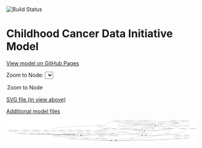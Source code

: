 <link rel='stylesheet' href="assets/style.css">
<link rel='stylesheet' href="https://unpkg.com/leaflet@1.5.1/dist/leaflet.css" integrity="sha512-xwE/Az9zrjBIphAcBb3F6JVqxf46+CDLwfLMHloNu6KEQCAWi6HcDUbeOfBIptF7tcCzusKFjFw2yuvEpDL9wQ==" crossorigin="">
<script type="text/javascript" src="https://code.jquery.com/jquery-3.2.1.min.js"></script>
<script type="text/javascript"  src="https://unpkg.com/leaflet@1.5.1/dist/leaflet.js"></script>
<script type="text/javascript" src="assets/actions.js"></script>

![Build Status](https://github.com/CBIIT/ccdi-model/actions/workflows/model-test-and-deploy.yml/badge.svg)

# Childhood Cancer Data Initiative Model

[View model on GitHub Pages](https://cbiit.github.io/ccdi-model/)



Zoom to Node: <select id="node_select">
  <option value="">Zoom to Node</option>
</select>
<div id="model"></div>

<p>
<a href="./model-desc/ccdi-model.svg">SVG file (in view above)</a>
<p>
<a href="./model-desc">Additional model files</a>
<div id='graph' style='display:off;'>
<svg width="3350pt" height="392pt"
 viewBox="0.00 0.00 3349.64 392.00" xmlns="http://www.w3.org/2000/svg" xmlns:xlink="http://www.w3.org/1999/xlink">
<g id="graph0" class="graph" transform="scale(1 1) rotate(0) translate(4 388)">
<title>Perl</title>
<polygon fill="#ffffff" stroke="transparent" points="-4,4 -4,-388 3345.6396,-388 3345.6396,4 -4,4"/>
<!-- medical_history -->
<g id="node1" class="node">
<title>medical_history</title>
<ellipse fill="none" stroke="#000000" cx="971.6396" cy="-192" rx="85.2851" ry="18"/>
<text text-anchor="middle" x="971.6396" y="-188.3" font-family="Times,serif" font-size="14.00" fill="#000000">medical_history</text>
</g>
<!-- participant -->
<g id="node9" class="node">
<title>participant</title>
<ellipse fill="none" stroke="#000000" cx="1242.6396" cy="-105" rx="62.2891" ry="18"/>
<text text-anchor="middle" x="1242.6396" y="-101.3" font-family="Times,serif" font-size="14.00" fill="#000000">participant</text>
</g>
<!-- medical_history&#45;&gt;participant -->
<g id="edge36" class="edge">
<title>medical_history&#45;&gt;participant</title>
<path fill="none" stroke="#000000" d="M975.3581,-173.9592C978.6859,-162.6067 984.7807,-148.694 995.6396,-141 1027.7185,-118.2707 1132.9256,-129.8491 1171.6396,-123 1176.752,-122.0955 1182.0397,-121.0217 1187.3166,-119.8556"/>
<polygon fill="#000000" stroke="#000000" points="1188.45,-123.1858 1197.4023,-117.5195 1186.8705,-116.3663 1188.45,-123.1858"/>
<text text-anchor="middle" x="1063.6396" y="-144.8" font-family="Times,serif" font-size="14.00" fill="#000000">of_medical_history</text>
</g>
<!-- follow_up -->
<g id="node2" class="node">
<title>follow_up</title>
<ellipse fill="none" stroke="#000000" cx="1129.6396" cy="-192" rx="55.4913" ry="18"/>
<text text-anchor="middle" x="1129.6396" y="-188.3" font-family="Times,serif" font-size="14.00" fill="#000000">follow_up</text>
</g>
<!-- follow_up&#45;&gt;participant -->
<g id="edge39" class="edge">
<title>follow_up&#45;&gt;participant</title>
<path fill="none" stroke="#000000" d="M1131.3268,-173.9459C1133.2131,-163.1629 1137.2034,-149.8811 1145.6396,-141 1152.1184,-134.1794 1169.5338,-126.9136 1187.8517,-120.7087"/>
<polygon fill="#000000" stroke="#000000" points="1189.0419,-124.0019 1197.4599,-117.5686 1186.8673,-117.3482 1189.0419,-124.0019"/>
<text text-anchor="middle" x="1190.6396" y="-144.8" font-family="Times,serif" font-size="14.00" fill="#000000">of_follow_up</text>
</g>
<!-- molecular_test -->
<g id="node3" class="node">
<title>molecular_test</title>
<ellipse fill="none" stroke="#000000" cx="1282.6396" cy="-192" rx="79.8859" ry="18"/>
<text text-anchor="middle" x="1282.6396" y="-188.3" font-family="Times,serif" font-size="14.00" fill="#000000">molecular_test</text>
</g>
<!-- molecular_test&#45;&gt;participant -->
<g id="edge38" class="edge">
<title>molecular_test&#45;&gt;participant</title>
<path fill="none" stroke="#000000" d="M1257.7789,-174.6447C1252.1032,-169.3623 1246.8133,-163.0596 1243.6396,-156 1240.494,-149.0031 1239.3628,-140.902 1239.2428,-133.2449"/>
<polygon fill="#000000" stroke="#000000" points="1242.7413,-133.3463 1239.6117,-123.2243 1235.746,-133.0887 1242.7413,-133.3463"/>
<text text-anchor="middle" x="1307.6396" y="-144.8" font-family="Times,serif" font-size="14.00" fill="#000000">of_molecular_test</text>
</g>
<!-- study_funding -->
<g id="node4" class="node">
<title>study_funding</title>
<ellipse fill="none" stroke="#000000" cx="893.6396" cy="-105" rx="77.1866" ry="18"/>
<text text-anchor="middle" x="893.6396" y="-101.3" font-family="Times,serif" font-size="14.00" fill="#000000">study_funding</text>
</g>
<!-- study -->
<g id="node20" class="node">
<title>study</title>
<ellipse fill="none" stroke="#000000" cx="1879.6396" cy="-18" rx="36.2938" ry="18"/>
<text text-anchor="middle" x="1879.6396" y="-14.3" font-family="Times,serif" font-size="14.00" fill="#000000">study</text>
</g>
<!-- study_funding&#45;&gt;study -->
<g id="edge18" class="edge">
<title>study_funding&#45;&gt;study</title>
<path fill="none" stroke="#000000" d="M941.0379,-90.5851C982.8641,-78.5391 1045.7044,-62.0733 1101.6396,-54 1243.9499,-33.4598 1686.7674,-22.2015 1832.5659,-18.9793"/>
<polygon fill="#000000" stroke="#000000" points="1833.0232,-22.4702 1842.9443,-18.7524 1832.8702,-15.4719 1833.0232,-22.4702"/>
<text text-anchor="middle" x="1163.6396" y="-57.8" font-family="Times,serif" font-size="14.00" fill="#000000">of_study_funding</text>
</g>
<!-- cytogenomic_file -->
<g id="node5" class="node">
<title>cytogenomic_file</title>
<ellipse fill="none" stroke="#000000" cx="3128.6396" cy="-366" rx="89.8845" ry="18"/>
<text text-anchor="middle" x="3128.6396" y="-362.3" font-family="Times,serif" font-size="14.00" fill="#000000">cytogenomic_file</text>
</g>
<!-- sample -->
<g id="node11" class="node">
<title>sample</title>
<ellipse fill="none" stroke="#000000" cx="2374.6396" cy="-192" rx="44.393" ry="18"/>
<text text-anchor="middle" x="2374.6396" y="-188.3" font-family="Times,serif" font-size="14.00" fill="#000000">sample</text>
</g>
<!-- cytogenomic_file&#45;&gt;sample -->
<g id="edge13" class="edge">
<title>cytogenomic_file&#45;&gt;sample</title>
<path fill="none" stroke="#000000" d="M3114.1655,-348.1021C3093.9854,-324.3999 3055.0679,-283.0336 3012.6396,-261 2911.4595,-208.4558 2564.2695,-195.8251 2429.1034,-192.8723"/>
<polygon fill="#000000" stroke="#000000" points="2429.0502,-189.3706 2418.9792,-192.6607 2428.9038,-196.369 2429.0502,-189.3706"/>
<text text-anchor="middle" x="3134.1396" y="-275.3" font-family="Times,serif" font-size="14.00" fill="#000000">of_cytogenomic_file</text>
</g>
<!-- cell_line -->
<g id="node15" class="node">
<title>cell_line</title>
<ellipse fill="none" stroke="#000000" cx="2658.6396" cy="-279" rx="49.2915" ry="18"/>
<text text-anchor="middle" x="2658.6396" y="-275.3" font-family="Times,serif" font-size="14.00" fill="#000000">cell_line</text>
</g>
<!-- cytogenomic_file&#45;&gt;cell_line -->
<g id="edge12" class="edge">
<title>cytogenomic_file&#45;&gt;cell_line</title>
<path fill="none" stroke="#000000" d="M3062.652,-353.7322C3051.6374,-351.762 3040.3223,-349.7856 3029.6396,-348 2977.3143,-339.2541 2963.879,-339.2442 2911.6396,-330 2842.148,-317.7029 2762.3997,-301.2328 2711.3188,-290.3791"/>
<polygon fill="#000000" stroke="#000000" points="2712.0063,-286.9471 2701.4964,-288.2861 2710.5474,-293.7934 2712.0063,-286.9471"/>
<text text-anchor="middle" x="2983.1396" y="-318.8" font-family="Times,serif" font-size="14.00" fill="#000000">of_cytogenomic_file</text>
</g>
<!-- pdx -->
<g id="node18" class="node">
<title>pdx</title>
<ellipse fill="none" stroke="#000000" cx="2415.6396" cy="-105" rx="27.8951" ry="18"/>
<text text-anchor="middle" x="2415.6396" y="-101.3" font-family="Times,serif" font-size="14.00" fill="#000000">pdx</text>
</g>
<!-- cytogenomic_file&#45;&gt;pdx -->
<g id="edge11" class="edge">
<title>cytogenomic_file&#45;&gt;pdx</title>
<path fill="none" stroke="#000000" d="M3159.6341,-348.9683C3177.8785,-337.0584 3199.339,-319.3057 3209.6396,-297 3216.3475,-282.474 3215.7625,-275.7821 3209.6396,-261 3182.8647,-196.3598 3075.6646,-157.9046 3016.6396,-141 2962.8147,-125.5847 2578.109,-110.7561 2454.0762,-106.3299"/>
<polygon fill="#000000" stroke="#000000" points="2454.0278,-102.826 2443.9101,-105.9696 2453.7798,-109.8217 2454.0278,-102.826"/>
<text text-anchor="middle" x="3270.1396" y="-231.8" font-family="Times,serif" font-size="14.00" fill="#000000">of_cytogenomic_file</text>
</g>
<!-- methylation_array_file -->
<g id="node6" class="node">
<title>methylation_array_file</title>
<ellipse fill="none" stroke="#000000" cx="2154.6396" cy="-366" rx="115.8798" ry="18"/>
<text text-anchor="middle" x="2154.6396" y="-362.3" font-family="Times,serif" font-size="14.00" fill="#000000">methylation_array_file</text>
</g>
<!-- methylation_array_file&#45;&gt;sample -->
<g id="edge2" class="edge">
<title>methylation_array_file&#45;&gt;sample</title>
<path fill="none" stroke="#000000" d="M2148.8636,-347.6423C2142.9401,-324.9336 2136.9759,-286.196 2155.6396,-261 2160.9465,-253.8356 2265.8192,-222.9788 2328.4848,-205.0484"/>
<polygon fill="#000000" stroke="#000000" points="2329.5029,-208.3977 2338.1582,-202.2873 2327.5816,-201.6665 2329.5029,-208.3977"/>
<text text-anchor="middle" x="2247.1396" y="-275.3" font-family="Times,serif" font-size="14.00" fill="#000000">of_methylation_array_file</text>
</g>
<!-- methylation_array_file&#45;&gt;cell_line -->
<g id="edge3" class="edge">
<title>methylation_array_file&#45;&gt;cell_line</title>
<path fill="none" stroke="#000000" d="M2173.3988,-348.1343C2187.0165,-336.3886 2206.5136,-321.9503 2226.6396,-315 2304.24,-288.2013 2514.6372,-310.3649 2595.6396,-297 2600.9707,-296.1204 2606.4924,-294.9475 2611.9505,-293.6205"/>
<polygon fill="#000000" stroke="#000000" points="2612.8554,-297.0016 2621.6513,-291.0953 2611.092,-290.2273 2612.8554,-297.0016"/>
<text text-anchor="middle" x="2318.1396" y="-318.8" font-family="Times,serif" font-size="14.00" fill="#000000">of_methylation_array_file</text>
</g>
<!-- methylation_array_file&#45;&gt;pdx -->
<g id="edge4" class="edge">
<title>methylation_array_file&#45;&gt;pdx</title>
<path fill="none" stroke="#000000" d="M2077.9602,-352.5159C2019.4665,-338.1461 1952.5346,-310.4516 1975.6396,-261 2029.1714,-146.4258 2109.7781,-166.5192 2233.6396,-141 2283.7429,-130.6772 2341.7291,-119.3067 2378.5325,-112.1616"/>
<polygon fill="#000000" stroke="#000000" points="2379.6331,-115.5135 2388.7842,-110.1743 2378.3008,-108.6415 2379.6331,-115.5135"/>
<text text-anchor="middle" x="2085.1396" y="-231.8" font-family="Times,serif" font-size="14.00" fill="#000000">of_methylation_array_file</text>
</g>
<!-- study_personnel -->
<g id="node7" class="node">
<title>study_personnel</title>
<ellipse fill="none" stroke="#000000" cx="1075.6396" cy="-105" rx="87.1846" ry="18"/>
<text text-anchor="middle" x="1075.6396" y="-101.3" font-family="Times,serif" font-size="14.00" fill="#000000">study_personnel</text>
</g>
<!-- study_personnel&#45;&gt;study -->
<g id="edge35" class="edge">
<title>study_personnel&#45;&gt;study</title>
<path fill="none" stroke="#000000" d="M1130.9915,-90.9637C1179.7867,-79.1604 1252.9769,-62.838 1317.6396,-54 1507.6036,-28.036 1736.3156,-20.7255 1832.9389,-18.726"/>
<polygon fill="#000000" stroke="#000000" points="1833.0377,-22.2248 1842.9666,-18.5279 1832.8994,-15.2262 1833.0377,-22.2248"/>
<text text-anchor="middle" x="1387.1396" y="-57.8" font-family="Times,serif" font-size="14.00" fill="#000000">of_study_personnel</text>
</g>
<!-- diagnosis -->
<g id="node8" class="node">
<title>diagnosis</title>
<ellipse fill="none" stroke="#000000" cx="1435.6396" cy="-192" rx="54.6905" ry="18"/>
<text text-anchor="middle" x="1435.6396" y="-188.3" font-family="Times,serif" font-size="14.00" fill="#000000">diagnosis</text>
</g>
<!-- diagnosis&#45;&gt;participant -->
<g id="edge23" class="edge">
<title>diagnosis&#45;&gt;participant</title>
<path fill="none" stroke="#000000" d="M1416.0771,-174.9827C1400.9291,-162.0828 1381.0012,-145.7848 1371.6396,-141 1351.0819,-130.4929 1327.0648,-122.7207 1305.3646,-117.1425"/>
<polygon fill="#000000" stroke="#000000" points="1306.1249,-113.7252 1295.578,-114.732 1304.4507,-120.5221 1306.1249,-113.7252"/>
<text text-anchor="middle" x="1436.1396" y="-144.8" font-family="Times,serif" font-size="14.00" fill="#000000">of_diagnosis</text>
</g>
<!-- participant&#45;&gt;study -->
<g id="edge14" class="edge">
<title>participant&#45;&gt;study</title>
<path fill="none" stroke="#000000" d="M1295.8542,-95.5236C1358.2115,-84.6128 1464.7129,-66.5802 1556.6396,-54 1655.1351,-40.5208 1771.0522,-28.543 1833.7543,-22.3848"/>
<polygon fill="#000000" stroke="#000000" points="1834.107,-25.8671 1843.7193,-21.4112 1833.4263,-18.9003 1834.107,-25.8671"/>
<text text-anchor="middle" x="1607.1396" y="-57.8" font-family="Times,serif" font-size="14.00" fill="#000000">of_participant</text>
</g>
<!-- sequencing_file -->
<g id="node10" class="node">
<title>sequencing_file</title>
<ellipse fill="none" stroke="#000000" cx="2937.6396" cy="-366" rx="83.3857" ry="18"/>
<text text-anchor="middle" x="2937.6396" y="-362.3" font-family="Times,serif" font-size="14.00" fill="#000000">sequencing_file</text>
</g>
<!-- sequencing_file&#45;&gt;sample -->
<g id="edge15" class="edge">
<title>sequencing_file&#45;&gt;sample</title>
<path fill="none" stroke="#000000" d="M2968.0384,-349.2341C2982.0047,-339.3955 2993.5047,-326.6455 2983.6396,-315 2952.1856,-277.8698 2913.6235,-327.4174 2875.6396,-297 2849.8064,-276.3129 2874.3692,-247.5149 2847.6396,-228 2814.5091,-203.8119 2546.4502,-195.4682 2429.2051,-192.9573"/>
<polygon fill="#000000" stroke="#000000" points="2429.0826,-189.4541 2419.012,-192.7456 2428.9372,-196.4526 2429.0826,-189.4541"/>
<text text-anchor="middle" x="2942.1396" y="-275.3" font-family="Times,serif" font-size="14.00" fill="#000000">of_sequencing_file</text>
</g>
<!-- sequencing_file&#45;&gt;cell_line -->
<g id="edge17" class="edge">
<title>sequencing_file&#45;&gt;cell_line</title>
<path fill="none" stroke="#000000" d="M2857.6825,-360.913C2780.2939,-355.1621 2672.7752,-344.6541 2659.6396,-330 2654.1534,-323.8796 2652.5137,-315.4936 2652.6527,-307.2892"/>
<polygon fill="#000000" stroke="#000000" points="2656.1516,-307.4672 2653.6242,-297.1783 2649.1837,-306.7977 2656.1516,-307.4672"/>
<text text-anchor="middle" x="2726.1396" y="-318.8" font-family="Times,serif" font-size="14.00" fill="#000000">of_sequencing_file</text>
</g>
<!-- sequencing_file&#45;&gt;pdx -->
<g id="edge16" class="edge">
<title>sequencing_file&#45;&gt;pdx</title>
<path fill="none" stroke="#000000" d="M2974.922,-349.8945C2983.705,-344.6316 2992.334,-338.0258 2998.6396,-330 3050.5374,-263.9439 3057.1514,-199.2675 2996.6396,-141 2977.0764,-122.1624 2580.6302,-109.5753 2454.0966,-106.0256"/>
<polygon fill="#000000" stroke="#000000" points="2453.8299,-102.5169 2443.7367,-105.7383 2453.6358,-109.5142 2453.8299,-102.5169"/>
<text text-anchor="middle" x="3106.1396" y="-231.8" font-family="Times,serif" font-size="14.00" fill="#000000">of_sequencing_file</text>
</g>
<!-- sample&#45;&gt;participant -->
<g id="edge30" class="edge">
<title>sample&#45;&gt;participant</title>
<path fill="none" stroke="#000000" d="M2342.5554,-179.4252C2305.5025,-165.0032 2248.2582,-143.0671 2237.6396,-141 2098.2008,-113.8555 1740.586,-128.5871 1598.6396,-123 1500.0657,-119.1201 1386.2158,-113.0927 1314.3366,-109.0967"/>
<polygon fill="#000000" stroke="#000000" points="1314.2223,-105.585 1304.0429,-108.5224 1313.8323,-112.5741 1314.2223,-105.585"/>
<text text-anchor="middle" x="2314.1396" y="-144.8" font-family="Times,serif" font-size="14.00" fill="#000000">of_sample</text>
</g>
<!-- sample&#45;&gt;cell_line -->
<g id="edge31" class="edge">
<title>sample&#45;&gt;cell_line</title>
<path fill="none" stroke="#000000" d="M2413.3171,-200.8737C2439.2475,-207.2879 2473.9514,-216.7777 2503.6396,-228 2517.9568,-233.412 2520.3507,-237.5136 2534.6396,-243 2538.3733,-244.4336 2576.4913,-255.4599 2609.4904,-264.9362"/>
<polygon fill="#000000" stroke="#000000" points="2608.946,-268.4212 2619.5235,-267.8151 2610.8767,-261.6927 2608.946,-268.4212"/>
<text text-anchor="middle" x="2571.1396" y="-231.8" font-family="Times,serif" font-size="14.00" fill="#000000">of_sample</text>
</g>
<!-- sample&#45;&gt;pdx -->
<g id="edge29" class="edge">
<title>sample&#45;&gt;pdx</title>
<path fill="none" stroke="#000000" d="M2365.6546,-174.1907C2361.8262,-164.0043 2359.3262,-151.2543 2364.6396,-141 2368.8684,-132.8387 2375.8929,-126.1337 2383.3966,-120.8159"/>
<polygon fill="#000000" stroke="#000000" points="2385.6972,-123.5028 2392.2865,-115.2063 2381.9616,-117.5828 2385.6972,-123.5028"/>
<text text-anchor="middle" x="2401.1396" y="-144.8" font-family="Times,serif" font-size="14.00" fill="#000000">of_sample</text>
</g>
<!-- exposure -->
<g id="node12" class="node">
<title>exposure</title>
<ellipse fill="none" stroke="#000000" cx="694.6396" cy="-192" rx="53.0913" ry="18"/>
<text text-anchor="middle" x="694.6396" y="-188.3" font-family="Times,serif" font-size="14.00" fill="#000000">exposure</text>
</g>
<!-- exposure&#45;&gt;participant -->
<g id="edge21" class="edge">
<title>exposure&#45;&gt;participant</title>
<path fill="none" stroke="#000000" d="M689.4395,-174.0606C687.4408,-163.0435 687.3251,-149.4671 695.6396,-141 714.181,-122.1182 1145.4465,-126.7725 1171.6396,-123 1177.0675,-122.2182 1182.6815,-121.1891 1188.2648,-120.018"/>
<polygon fill="#000000" stroke="#000000" points="1189.2445,-123.3853 1198.2349,-117.7797 1187.7111,-116.5553 1189.2445,-123.3853"/>
<text text-anchor="middle" x="739.1396" y="-144.8" font-family="Times,serif" font-size="14.00" fill="#000000">of_exposure</text>
</g>
<!-- pathology_file -->
<g id="node13" class="node">
<title>pathology_file</title>
<ellipse fill="none" stroke="#000000" cx="1944.6396" cy="-366" rx="76.0865" ry="18"/>
<text text-anchor="middle" x="1944.6396" y="-362.3" font-family="Times,serif" font-size="14.00" fill="#000000">pathology_file</text>
</g>
<!-- pathology_file&#45;&gt;sample -->
<g id="edge5" class="edge">
<title>pathology_file&#45;&gt;sample</title>
<path fill="none" stroke="#000000" d="M1951.4797,-348.066C1961.702,-323.9234 1983.3945,-281.624 2016.6396,-261 2065.0834,-230.9472 2087.8076,-254.5226 2143.6396,-243 2168.4538,-237.8788 2173.8815,-233.3865 2198.6396,-228 2247.0463,-217.4684 2260.2328,-220.5316 2308.6396,-210 2315.1893,-208.575 2322.0589,-206.9035 2328.789,-205.1634"/>
<polygon fill="#000000" stroke="#000000" points="2329.7294,-208.5351 2338.496,-202.5856 2327.9327,-201.7695 2329.7294,-208.5351"/>
<text text-anchor="middle" x="2077.6396" y="-275.3" font-family="Times,serif" font-size="14.00" fill="#000000">of_pathology_file</text>
</g>
<!-- pathology_file&#45;&gt;cell_line -->
<g id="edge6" class="edge">
<title>pathology_file&#45;&gt;cell_line</title>
<path fill="none" stroke="#000000" d="M1976.8182,-349.5667C2002.1369,-337.5372 2038.6927,-322.1213 2072.6396,-315 2186.4532,-291.1242 2480.767,-315.1083 2595.6396,-297 2601.0471,-296.1476 2606.6479,-294.9795 2612.1782,-293.6446"/>
<polygon fill="#000000" stroke="#000000" points="2613.2007,-296.9953 2621.9998,-291.0938 2611.441,-290.2201 2613.2007,-296.9953"/>
<text text-anchor="middle" x="2133.6396" y="-318.8" font-family="Times,serif" font-size="14.00" fill="#000000">of_pathology_file</text>
</g>
<!-- pathology_file&#45;&gt;pdx -->
<g id="edge7" class="edge">
<title>pathology_file&#45;&gt;pdx</title>
<path fill="none" stroke="#000000" d="M1883.0358,-355.3223C1794.5306,-337.3557 1647.854,-296.2027 1703.6396,-228 1704.604,-226.8209 2132.1365,-141.2477 2133.6396,-141 2220.613,-126.6695 2323.4822,-114.813 2377.7392,-108.9531"/>
<polygon fill="#000000" stroke="#000000" points="2378.3531,-112.4074 2387.9234,-107.8621 2377.6074,-105.4473 2378.3531,-112.4074"/>
<text text-anchor="middle" x="1764.6396" y="-231.8" font-family="Times,serif" font-size="14.00" fill="#000000">of_pathology_file</text>
</g>
<!-- study_arm -->
<g id="node14" class="node">
<title>study_arm</title>
<ellipse fill="none" stroke="#000000" cx="1667.6396" cy="-105" rx="59.5901" ry="18"/>
<text text-anchor="middle" x="1667.6396" y="-101.3" font-family="Times,serif" font-size="14.00" fill="#000000">study_arm</text>
</g>
<!-- study_arm&#45;&gt;study -->
<g id="edge24" class="edge">
<title>study_arm&#45;&gt;study</title>
<path fill="none" stroke="#000000" d="M1662.7485,-86.9309C1660.986,-76.1421 1661.0135,-62.8597 1668.6396,-54 1679.3026,-41.612 1774.9678,-29.248 1833.763,-22.7261"/>
<polygon fill="#000000" stroke="#000000" points="1834.3675,-26.181 1843.9283,-21.6158 1833.6074,-19.2223 1834.3675,-26.181"/>
<text text-anchor="middle" x="1717.1396" y="-57.8" font-family="Times,serif" font-size="14.00" fill="#000000">of_study_arm</text>
</g>
<!-- cell_line&#45;&gt;participant -->
<g id="edge40" class="edge">
<title>cell_line&#45;&gt;participant</title>
<path fill="none" stroke="#000000" d="M2619.081,-268.1203C2608.301,-265.4644 2596.5784,-262.8564 2585.6396,-261 2502.0127,-246.8081 2479.5218,-255.5948 2395.6396,-243 2173.9379,-209.7117 2123.9609,-169.8611 1901.6396,-141 1872.9459,-137.2751 1479.1503,-117.0103 1314.3559,-108.63"/>
<polygon fill="#000000" stroke="#000000" points="1314.4763,-105.1317 1304.3115,-108.1195 1314.1209,-112.1226 1314.4763,-105.1317"/>
<text text-anchor="middle" x="2263.1396" y="-188.3" font-family="Times,serif" font-size="14.00" fill="#000000">of_cell_line</text>
</g>
<!-- cell_line&#45;&gt;sample -->
<g id="edge41" class="edge">
<title>cell_line&#45;&gt;sample</title>
<path fill="none" stroke="#000000" d="M2621.2577,-267.1437C2612.8941,-264.8212 2604.0177,-262.6097 2595.6396,-261 2517.9875,-246.0802 2488.771,-279.5244 2418.6396,-243 2407.5694,-237.2347 2398.0816,-227.4114 2390.7811,-217.9162"/>
<polygon fill="#000000" stroke="#000000" points="2393.6123,-215.8582 2384.9438,-209.7666 2387.9215,-219.9344 2393.6123,-215.8582"/>
<text text-anchor="middle" x="2459.1396" y="-231.8" font-family="Times,serif" font-size="14.00" fill="#000000">of_cell_line</text>
</g>
<!-- cell_line&#45;&gt;study -->
<g id="edge42" class="edge">
<title>cell_line&#45;&gt;study</title>
<path fill="none" stroke="#000000" d="M2706.8972,-275.0759C2773.1093,-269.1956 2885.3734,-257.2522 2897.6396,-243 2901.9884,-237.9471 2901.5778,-233.3791 2897.6396,-228 2780.1254,-67.4931 2109.9851,-27.6931 1926.2328,-19.7372"/>
<polygon fill="#000000" stroke="#000000" points="1926.2277,-16.234 1916.089,-19.3092 1925.9325,-23.2278 1926.2277,-16.234"/>
<text text-anchor="middle" x="2828.1396" y="-144.8" font-family="Times,serif" font-size="14.00" fill="#000000">of_cell_line</text>
</g>
<!-- synonym -->
<g id="node16" class="node">
<title>synonym</title>
<ellipse fill="none" stroke="#000000" cx="1626.6396" cy="-279" rx="51.9908" ry="18"/>
<text text-anchor="middle" x="1626.6396" y="-275.3" font-family="Times,serif" font-size="14.00" fill="#000000">synonym</text>
</g>
<!-- synonym&#45;&gt;participant -->
<g id="edge26" class="edge">
<title>synonym&#45;&gt;participant</title>
<path fill="none" stroke="#000000" d="M1574.6042,-278.6892C1400.4051,-277.1148 845.6561,-267.584 792.6396,-210 781.8023,-198.2291 782.3615,-186.2622 792.6396,-174 847.23,-108.8716 1087.8925,-137.4312 1171.6396,-123 1176.756,-122.1183 1182.0464,-121.0601 1187.325,-119.9039"/>
<polygon fill="#000000" stroke="#000000" points="1188.4536,-123.2357 1197.413,-117.5807 1186.8826,-116.4143 1188.4536,-123.2357"/>
<text text-anchor="middle" x="835.1396" y="-188.3" font-family="Times,serif" font-size="14.00" fill="#000000">of_synonym</text>
</g>
<!-- synonym&#45;&gt;sample -->
<g id="edge27" class="edge">
<title>synonym&#45;&gt;sample</title>
<path fill="none" stroke="#000000" d="M1677.818,-275.6307C1719.8223,-271.5349 1780.2141,-262.5528 1829.6396,-243 1840.9878,-238.5106 1841.0123,-231.7076 1852.6396,-228 1949.2587,-197.1911 2208.4097,-225.4408 2308.6396,-210 2315.501,-208.943 2322.67,-207.4302 2329.6484,-205.7249"/>
<polygon fill="#000000" stroke="#000000" points="2330.8795,-209.0214 2339.6782,-203.1194 2329.1194,-202.2462 2330.8795,-209.0214"/>
<text text-anchor="middle" x="1895.1396" y="-231.8" font-family="Times,serif" font-size="14.00" fill="#000000">of_synonym</text>
</g>
<!-- synonym&#45;&gt;study -->
<g id="edge28" class="edge">
<title>synonym&#45;&gt;study</title>
<path fill="none" stroke="#000000" d="M1643.2198,-261.4307C1654.6881,-250.2772 1670.8549,-236.4093 1687.6396,-228 1718.6746,-212.4512 1734.7599,-229.2589 1763.6396,-210 1795.1479,-188.9881 1780.9788,-160.1715 1813.6396,-141 1842.9732,-123.7815 1943.0466,-148.4263 1965.6396,-123 1991.7165,-93.6528 1947.423,-58.0302 1913.3113,-36.7312"/>
<polygon fill="#000000" stroke="#000000" points="1914.8353,-33.5625 1904.4679,-31.3791 1911.2109,-39.5512 1914.8353,-33.5625"/>
<text text-anchor="middle" x="1856.1396" y="-144.8" font-family="Times,serif" font-size="14.00" fill="#000000">of_synonym</text>
</g>
<!-- clinical_measure_file -->
<g id="node17" class="node">
<title>clinical_measure_file</title>
<ellipse fill="none" stroke="#000000" cx="1645.6396" cy="-192" rx="108.5808" ry="18"/>
<text text-anchor="middle" x="1645.6396" y="-188.3" font-family="Times,serif" font-size="14.00" fill="#000000">clinical_measure_file</text>
</g>
<!-- clinical_measure_file&#45;&gt;participant -->
<g id="edge1" class="edge">
<title>clinical_measure_file&#45;&gt;participant</title>
<path fill="none" stroke="#000000" d="M1574.4964,-178.2755C1552.252,-172.7506 1527.9627,-165.4116 1506.6396,-156 1495.4747,-151.0721 1495.0479,-145.3345 1483.6396,-141 1453.0784,-129.3887 1371.5732,-118.6756 1311.7781,-112.0086"/>
<polygon fill="#000000" stroke="#000000" points="1311.9552,-108.5071 1301.6325,-110.8928 1311.1899,-115.4651 1311.9552,-108.5071"/>
<text text-anchor="middle" x="1636.1396" y="-144.8" font-family="Times,serif" font-size="14.00" fill="#000000">of_clinical_measure_file_participant</text>
</g>
<!-- clinical_measure_file&#45;&gt;study -->
<g id="edge19" class="edge">
<title>clinical_measure_file&#45;&gt;study</title>
<path fill="none" stroke="#000000" d="M1711.5266,-177.5701C1734.6579,-171.4066 1757.0336,-163.8325 1765.6396,-156 1790.1156,-133.7238 1773.8733,-113.5444 1793.6396,-87 1808.2787,-67.3409 1829.7891,-50.0854 1847.6345,-37.7475"/>
<polygon fill="#000000" stroke="#000000" points="1849.7014,-40.5755 1856.0544,-32.0967 1845.8005,-34.7632 1849.7014,-40.5755"/>
<text text-anchor="middle" x="1879.6396" y="-101.3" font-family="Times,serif" font-size="14.00" fill="#000000">of_clinical_measure_file</text>
</g>
<!-- pdx&#45;&gt;sample -->
<g id="edge9" class="edge">
<title>pdx&#45;&gt;sample</title>
<path fill="none" stroke="#000000" d="M2431.6052,-120.0148C2440.5725,-130.3282 2448.6777,-144.2286 2441.6396,-156 2436.4049,-164.7551 2428.2286,-171.5044 2419.3626,-176.6613"/>
<polygon fill="#000000" stroke="#000000" points="2417.638,-173.6125 2410.3501,-181.3026 2420.8429,-179.8358 2417.638,-173.6125"/>
<text text-anchor="middle" x="2467.6396" y="-144.8" font-family="Times,serif" font-size="14.00" fill="#000000">of_pdx</text>
</g>
<!-- pdx&#45;&gt;study -->
<g id="edge10" class="edge">
<title>pdx&#45;&gt;study</title>
<path fill="none" stroke="#000000" d="M2388.3223,-100.566C2301.6101,-86.4915 2031.9832,-42.7274 1924.5145,-25.2838"/>
<polygon fill="#000000" stroke="#000000" points="1924.7623,-21.7783 1914.3307,-23.6308 1923.6407,-28.6879 1924.7623,-21.7783"/>
<text text-anchor="middle" x="2203.6396" y="-57.8" font-family="Times,serif" font-size="14.00" fill="#000000">of_pdx</text>
</g>
<!-- single_cell_sequencing_file -->
<g id="node19" class="node">
<title>single_cell_sequencing_file</title>
<ellipse fill="none" stroke="#000000" cx="2425.6396" cy="-366" rx="137.5759" ry="18"/>
<text text-anchor="middle" x="2425.6396" y="-362.3" font-family="Times,serif" font-size="14.00" fill="#000000">single_cell_sequencing_file</text>
</g>
<!-- single_cell_sequencing_file&#45;&gt;sample -->
<g id="edge34" class="edge">
<title>single_cell_sequencing_file&#45;&gt;sample</title>
<path fill="none" stroke="#000000" d="M2326.2203,-353.4507C2265.7217,-345.3276 2199.185,-335.3087 2194.6396,-330 2190.3036,-324.936 2190.2192,-319.9905 2194.6396,-315 2238.5748,-265.3975 2291.874,-339.5861 2342.6396,-297 2365.0233,-278.2228 2372.0737,-244.2774 2374.1284,-220.0661"/>
<polygon fill="#000000" stroke="#000000" points="2377.6246,-220.234 2374.7458,-210.0378 2370.6378,-219.8038 2377.6246,-220.234"/>
<text text-anchor="middle" x="2473.1396" y="-275.3" font-family="Times,serif" font-size="14.00" fill="#000000">of_single_cell_sequencing_file</text>
</g>
<!-- single_cell_sequencing_file&#45;&gt;cell_line -->
<g id="edge32" class="edge">
<title>single_cell_sequencing_file&#45;&gt;cell_line</title>
<path fill="none" stroke="#000000" d="M2417.2291,-347.8427C2413.5946,-337.0207 2411.7529,-323.7344 2419.6396,-315 2445.9874,-285.82 2557.0328,-304.4292 2595.6396,-297 2600.7447,-296.0176 2606.035,-294.8123 2611.2816,-293.4949"/>
<polygon fill="#000000" stroke="#000000" points="2612.4866,-296.7965 2621.257,-290.8527 2610.6942,-290.0299 2612.4866,-296.7965"/>
<text text-anchor="middle" x="2528.1396" y="-318.8" font-family="Times,serif" font-size="14.00" fill="#000000">of_single_cell_sequencing_file</text>
</g>
<!-- single_cell_sequencing_file&#45;&gt;pdx -->
<g id="edge33" class="edge">
<title>single_cell_sequencing_file&#45;&gt;pdx</title>
<path fill="none" stroke="#000000" d="M2559.0964,-361.4933C2712.5164,-355.6471 2945.122,-344.4614 2958.6396,-330 2963.192,-325.1297 2962.9201,-320.1109 2958.6396,-315 2929.3629,-280.0444 2901.2914,-310.1729 2857.6396,-297 2815.4311,-284.2627 2543.0613,-162.3277 2448.1765,-119.6574"/>
<polygon fill="#000000" stroke="#000000" points="2449.3432,-116.3445 2438.7876,-115.4334 2446.4712,-122.7282 2449.3432,-116.3445"/>
<text text-anchor="middle" x="2834.1396" y="-231.8" font-family="Times,serif" font-size="14.00" fill="#000000">of_single_cell_sequencing_file</text>
</g>
<!-- therapeutic_procedure -->
<g id="node21" class="node">
<title>therapeutic_procedure</title>
<ellipse fill="none" stroke="#000000" cx="117.6396" cy="-192" rx="117.7793" ry="18"/>
<text text-anchor="middle" x="117.6396" y="-188.3" font-family="Times,serif" font-size="14.00" fill="#000000">therapeutic_procedure</text>
</g>
<!-- therapeutic_procedure&#45;&gt;participant -->
<g id="edge25" class="edge">
<title>therapeutic_procedure&#45;&gt;participant</title>
<path fill="none" stroke="#000000" d="M132.9531,-173.9835C144.2245,-162.1686 160.6634,-147.7096 178.6396,-141 230.3319,-121.7058 1116.9526,-130.3281 1171.6396,-123 1177.1537,-122.2611 1182.8567,-121.249 1188.5231,-120.0788"/>
<polygon fill="#000000" stroke="#000000" points="1189.6346,-123.417 1198.6342,-117.8262 1188.1124,-116.5845 1189.6346,-123.417"/>
<text text-anchor="middle" x="271.6396" y="-144.8" font-family="Times,serif" font-size="14.00" fill="#000000">of_therapeutic_procedure</text>
</g>
<!-- study_admin -->
<g id="node22" class="node">
<title>study_admin</title>
<ellipse fill="none" stroke="#000000" cx="3009.6396" cy="-105" rx="70.3881" ry="18"/>
<text text-anchor="middle" x="3009.6396" y="-101.3" font-family="Times,serif" font-size="14.00" fill="#000000">study_admin</text>
</g>
<!-- study_admin&#45;&gt;study -->
<g id="edge22" class="edge">
<title>study_admin&#45;&gt;study</title>
<path fill="none" stroke="#000000" d="M2988.3132,-87.7886C2972.1599,-75.8621 2948.8541,-60.9282 2925.6396,-54 2829.2496,-25.2329 2116.9798,-19.2968 1926.416,-18.2183"/>
<polygon fill="#000000" stroke="#000000" points="1926.194,-14.7172 1916.175,-18.1622 1926.1556,-21.717 1926.194,-14.7172"/>
<text text-anchor="middle" x="3013.1396" y="-57.8" font-family="Times,serif" font-size="14.00" fill="#000000">of_study_admin</text>
</g>
<!-- publication -->
<g id="node23" class="node">
<title>publication</title>
<ellipse fill="none" stroke="#000000" cx="3160.6396" cy="-105" rx="63.0888" ry="18"/>
<text text-anchor="middle" x="3160.6396" y="-101.3" font-family="Times,serif" font-size="14.00" fill="#000000">publication</text>
</g>
<!-- publication&#45;&gt;study -->
<g id="edge20" class="edge">
<title>publication&#45;&gt;study</title>
<path fill="none" stroke="#000000" d="M3138.8147,-88.0087C3122.0266,-76.0253 3097.6998,-60.9233 3073.6396,-54 3017.6598,-37.8919 2140.0214,-22.3253 1926.2927,-18.7602"/>
<polygon fill="#000000" stroke="#000000" points="1926.0999,-15.2566 1916.0431,-18.59 1925.9836,-22.2556 1926.0999,-15.2566"/>
<text text-anchor="middle" x="3156.6396" y="-57.8" font-family="Times,serif" font-size="14.00" fill="#000000">of_publication</text>
</g>
<!-- radiology_file -->
<g id="node24" class="node">
<title>radiology_file</title>
<ellipse fill="none" stroke="#000000" cx="326.6396" cy="-192" rx="73.387" ry="18"/>
<text text-anchor="middle" x="326.6396" y="-188.3" font-family="Times,serif" font-size="14.00" fill="#000000">radiology_file</text>
</g>
<!-- radiology_file&#45;&gt;participant -->
<g id="edge37" class="edge">
<title>radiology_file&#45;&gt;participant</title>
<path fill="none" stroke="#000000" d="M343.8471,-174.2392C356.6103,-162.3787 375.117,-147.7597 394.6396,-141 476.2428,-112.7448 1086.0773,-134.6849 1171.6396,-123 1177.1518,-122.2472 1182.8536,-121.226 1188.5192,-120.0501"/>
<polygon fill="#000000" stroke="#000000" points="1189.6334,-123.3876 1198.6294,-117.7911 1188.1068,-116.556 1189.6334,-123.3876"/>
<text text-anchor="middle" x="453.6396" y="-144.8" font-family="Times,serif" font-size="14.00" fill="#000000">of_radiology_file</text>
</g>
<!-- family_relationship -->
<g id="node25" class="node">
<title>family_relationship</title>
<ellipse fill="none" stroke="#000000" cx="518.6396" cy="-192" rx="100.1823" ry="18"/>
<text text-anchor="middle" x="518.6396" y="-188.3" font-family="Times,serif" font-size="14.00" fill="#000000">family_relationship</text>
</g>
<!-- family_relationship&#45;&gt;participant -->
<g id="edge8" class="edge">
<title>family_relationship&#45;&gt;participant</title>
<path fill="none" stroke="#000000" d="M515.8332,-173.989C515.2025,-162.7981 516.6579,-149.056 525.6396,-141 552.3665,-117.0274 1136.0784,-127.9415 1171.6396,-123 1177.15,-122.2343 1182.8507,-121.2046 1188.5155,-120.0235"/>
<polygon fill="#000000" stroke="#000000" points="1189.6322,-123.3601 1198.6249,-117.7583 1188.1016,-116.5295 1189.6322,-123.3601"/>
<text text-anchor="middle" x="605.1396" y="-144.8" font-family="Times,serif" font-size="14.00" fill="#000000">of_family_relationship</text>
</g>
</g>
</svg>
</div>
